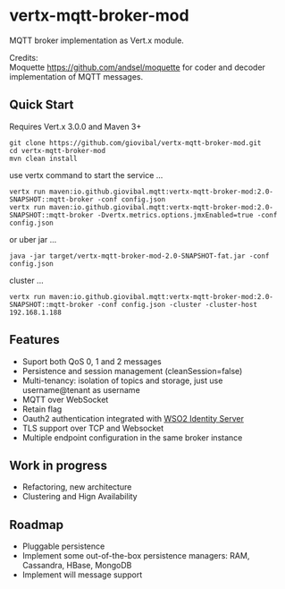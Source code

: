 vertx-mqtt-broker-mod
=====================

MQTT broker implementation as Vert.x module.

Credits:
<br/>
Moquette <a href="https://github.com/andsel/moquette">https://github.com/andsel/moquette</a>
for coder and decoder implementation of MQTT messages.
<br/>


Quick Start
-----------
Requires Vert.x 3.0.0 and Maven 3+

```
git clone https://github.com/giovibal/vertx-mqtt-broker-mod.git
cd vertx-mqtt-broker-mod
mvn clean install
```
use vertx command to start the service ...
```
vertx run maven:io.github.giovibal.mqtt:vertx-mqtt-broker-mod:2.0-SNAPSHOT::mqtt-broker -conf config.json
vertx run maven:io.github.giovibal.mqtt:vertx-mqtt-broker-mod:2.0-SNAPSHOT::mqtt-broker -Dvertx.metrics.options.jmxEnabled=true -conf config.json
```
or uber jar ...
```
java -jar target/vertx-mqtt-broker-mod-2.0-SNAPSHOT-fat.jar -conf config.json
```

cluster ...
```
vertx run maven:io.github.giovibal.mqtt:vertx-mqtt-broker-mod:2.0-SNAPSHOT::mqtt-broker -conf config.json -cluster -cluster-host 192.168.1.188
```

Features
----
* Suport both QoS 0, 1 and 2 messages
* Persistence and session management (cleanSession=false)
* Multi-tenancy: isolation of topics and storage, just use username@tenant as username
* MQTT over WebSocket
* Retain flag
* Oauth2 authentication integrated with <a href="http://wso2.com/products/identity-server/">WSO2 Identity Server</a>
* TLS support over TCP and Websocket
* Multiple endpoint configuration in the same broker instance  

Work in progress
----
* Refactoring, new architecture
* Clustering and Hign Availability

Roadmap
----
* Pluggable persistence 
* Implement some out-of-the-box persistence managers: RAM, Cassandra, HBase, MongoDB
* Implement will message support 
